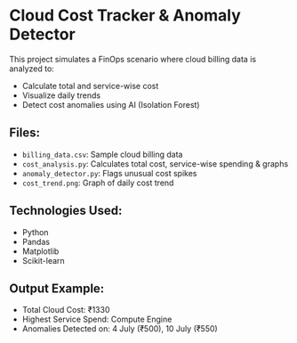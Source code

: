 # Cloud Cost Tracker & Anomaly Detector

This project simulates a FinOps scenario where cloud billing data is analyzed to:
- Calculate total and service-wise cost
- Visualize daily trends
- Detect cost anomalies using AI (Isolation Forest)

## Files:
- `billing_data.csv`: Sample cloud billing data
- `cost_analysis.py`: Calculates total cost, service-wise spending & graphs
- `anomaly_detector.py`: Flags unusual cost spikes
- `cost_trend.png`: Graph of daily cost trend

## Technologies Used:
- Python
- Pandas
- Matplotlib
- Scikit-learn

## Output Example:
- Total Cloud Cost: ₹1330
- Highest Service Spend: Compute Engine
- Anomalies Detected on: 4 July (₹500), 10 July (₹550)
